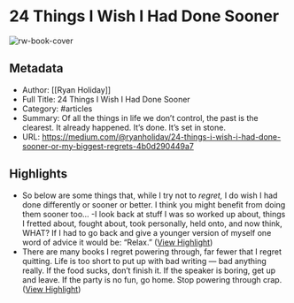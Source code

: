 # 24 Things I Wish I Had Done Sooner

![rw-book-cover](https://readwise-assets.s3.amazonaws.com/media/uploaded_book_covers/profile_1073452/03jgG_wZHdG5uGWhH_GBqtXMa)

## Metadata
- Author: [[Ryan Holiday]]
- Full Title: 24 Things I Wish I Had Done Sooner
- Category: #articles
- Summary: Of all the things in life we don’t control, the past is the clearest. It already happened. It’s done. It’s set in stone.
- URL: https://medium.com/@ryanholiday/24-things-i-wish-i-had-done-sooner-or-my-biggest-regrets-4b0d290449a7

## Highlights
- So below are some things that, while I try not to *regret,* I do wish I had done differently or sooner or better. I think you might benefit from doing them sooner too…
  -I look back at stuff I was so worked up about, things I fretted about, fought about, took personally, held onto, and now think, WHAT? If I had to go back and give a younger version of myself one word of advice it would be: “Relax.” ([View Highlight](https://read.readwise.io/read/01h8gzv0bfyetmngbxbxh0x2ah))
- There are many books I regret powering through, far fewer that I regret quitting. Life is too short to put up with bad writing — bad anything really. If the food sucks, don’t finish it. If the speaker is boring, get up and leave. If the party is no fun, go home. Stop powering through crap. ([View Highlight](https://read.readwise.io/read/01h8h00wgdgzz4g89mwt0vf6z4))
